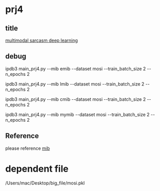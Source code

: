 # prj4
## title
[multimodal sarcasm deep learning](https://github.com/DingNing123/prj4)

## debug
ipdb3 main_prj4.py --mib emib --dataset mosi --train_batch_size 2 --n_epochs 2

ipdb3 main_prj4.py --mib lmib --dataset mosi --train_batch_size 2 --n_epochs 2

ipdb3 main_prj4.py --mib cmib --dataset mosi --train_batch_size 2 --n_epochs 2

ipdb3 main_prj4.py --mib mymib --dataset mosi --train_batch_size 2 --n_epochs 2
## Reference 
please reference [mib](https://github.com/TmacMai/Multimodal-Information-Bottleneck)

# dependent file 
/Users/mac/Desktop/big_file/mosi.pkl
